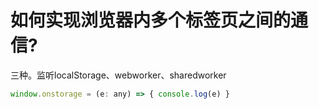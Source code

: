 # 如何实现浏览器内多个标签页之间的通信?



三种。监听localStorage、webworker、sharedworker

```javascript
window.onstorage = (e: any) => { console.log(e) }
```

